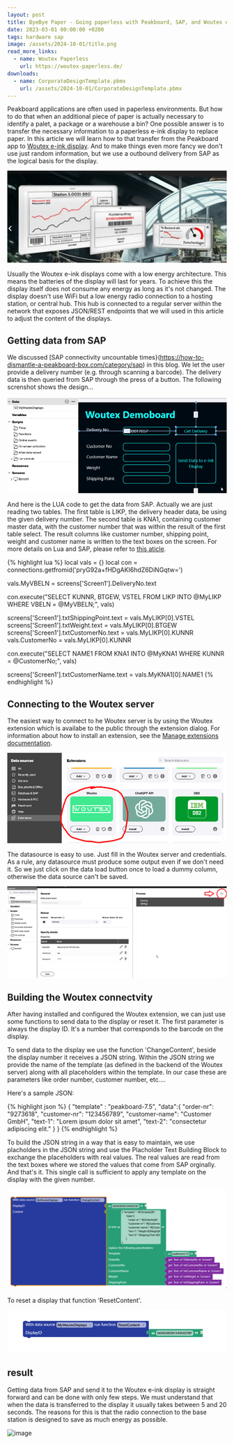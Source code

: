 ```yaml
---
layout: post
title: ByeBye Paper - Going paperless with Peakboard, SAP, and Woutex e-Ink Displays
date: 2023-03-01 00:00:00 +0200
tags: hardware sap
image: /assets/2024-10-01/title.png
read_more_links:
  - name: Woutex Paperless
    url: https://woutex-paperless.de/
downloads:
  - name: CorporateDesignTemplate.pbmx
    url: /assets/2024-10-01/CorporateDesignTemplate.pbmx
---
```

Peakboard applications are often used in paperless environments. But how to do that when an additional piece of paper is actually necessary to identify a palet, a package or a warehouse a bin? One possible answer is to transfer the necessary information to a paperless e-ink display to replace paper. In this article we will learn how to that transfer from the Peakboard app to [Woutex e-ink display](https://woutex-paperless.de/). And to make things even more fancy we don't use just random information, but we use a outbound delivery from SAP as the logical basis for the display.

![image](/assets/2024-10-09/010.png)

Usually the Woutex e-ink displays come with a low energy architecture. This means the batteries of the display will last for years. To achieve this the display itself does not consume any energy as long as it's not changed. The display doesn't use WiFi but a low energy radio connection to a hosting station, or central hub. This hub is connected to a regular server within the network that exposes JSON/REST endpoints that we will used in this article to adjust the content of the displays. 

## Getting data from SAP

We discussed [SAP connectivity uncountable times}(https://how-to-dismantle-a-peakboard-box.com/category/sap) in this blog. We let the user provide a delivery number (e.g. through scanning a barcode). The delivery data is then queried from SAP through the press of a button. The following screnshot shows the design...

![image](/assets/2024-10-09/020.png)

And here is the LUA code to get the data from SAP. Actually we are just reading two tables. The first table is LIKP, the delivery header data, be using the given delivery number. The second table is KNA1, containing customer master data, with the customer number that was within the result of the first table select. The result columns like customer number, shipping point, weight and customer name is written to the text boxes on the screen. For more details on Lua and SAP, please refer to [this aticle](https://how-to-dismantle-a-peakboard-box.com/SAP-on-fire-how-to-perfectly-integrate-LUA-scripting-with-SAP.html).

{% highlight lua %}
local vals = {}
local con = connections.getfromid('pryG92a+fHDgAKI6hdZ6DiNGqtw=')

vals.MyVBELN = screens['Screen1'].DeliveryNo.text

con.execute("SELECT KUNNR, BTGEW, VSTEL FROM LIKP INTO @MyLIKP WHERE VBELN = @MyVBELN;", vals)

screens['Screen1'].txtShippingPoint.text = vals.MyLIKP[0].VSTEL
screens['Screen1'].txtWeight.text = vals.MyLIKP[0].BTGEW
screens['Screen1'].txtCustomerNo.text = vals.MyLIKP[0].KUNNR
vals.CustomerNo = vals.MyLIKP[0].KUNNR

con.execute("SELECT NAME1 FROM KNA1 INTO @MyKNA1 WHERE KUNNR = @CustomerNo;", vals)

screens['Screen1'].txtCustomerName.text = vals.MyKNA1[0].NAME1
{% endhighlight %}

## Connecting to the Woutex server

The easiest way to connect to he Woutex server is by using the Woutex extension which is availabe to the public through the extension dialog. For information about how to install an extension, see the [Manage extensions documentation](https://help.peakboard.com/data_sources/Extension/en-ManageExtension.html).

![image](/assets/2024-10-09/030.png)

The datasource is easy to use. Just fill in the Woutex server and credentials. As a rule, any datasource must produce some output even if we don't need it. So we just click on the data load button once to load a dummy column, otherwise the data source can't be saved.

![image](/assets/2024-10-09/040.png)

## Building the Woutex connectvity

After having installed and configured the Woutex extension, we can just use some functions to send data to the display or reset it. The first parameter is always the display ID. It's a number that corresponds to the barcode on the display.

To send data to the display we use the function 'ChangeContent', beside the display number it receives a JSON string. Within the JSON string we provide the name of the template (as defined in the backend of the Woutex server) along with all placeholders within the template. In our case these are parameters like order number, customer number, etc....

Here's a sample JSON:

{% highlight json %}
  { "template" : "peakboard-7.5",
         "data":{
             "order-nr": "9273618",
             "customer-nr": "123456789",
             "customer-name": "Customer GmbH",
             "text-1": "Lorem ipsum dolor sit amet",
             "text-2": "consectetur adipiscing elit."
         }
  }
{% endhighlight %}

To build the JSON string in a way that is easy to maintain, we use placholders in the JSON string and use the Placholder Text Building Block to exchange the placeholders with real values. The real values are read from the text boxes where we stored the values that come from SAP orginally. And that's it. This single call is sufficient to apply any template on the display with the given number.

![image](/assets/2024-10-09/050.png)

To reset a display that function 'ResetContent'.

![image](/assets/2024-10-09/060.png)

## result

Getting data from SAP and send it to the Woutex e-ink display is straight forward and can be done with only few steps. We must understand that when the data is transferred to the display it usually takes between 5 and 20 seconds. The reasons for this is that the radio connection to the base station is designed to save as much energy as possible.

![image](/assets/2024-10-09/result.png)

